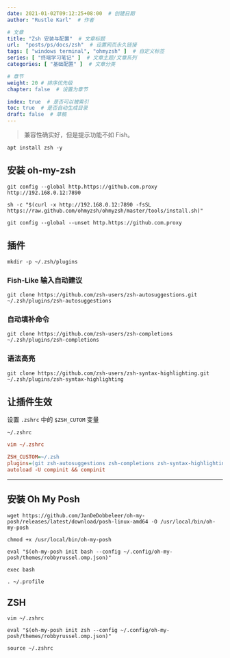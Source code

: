 ```yaml
---
date: 2021-01-02T09:12:25+08:00  # 创建日期
author: "Rustle Karl"  # 作者

# 文章
title: "Zsh 安装与配置"  # 文章标题
url:  "posts/ps/docs/zsh"  # 设置网页永久链接
tags: [ "windows terminal", "ohmyzsh" ]  # 自定义标签
series: [ "终端学习笔记" ]  # 文章主题/文章系列
categories: [ "基础配置" ]  # 文章分类

# 章节
weight: 20 # 排序优先级
chapter: false  # 设置为章节

index: true  # 是否可以被索引
toc: true  # 是否自动生成目录
draft: false  # 草稿
---
```


> 兼容性确实好，但是提示功能不如 Fish。

```shell
apt install zsh -y
```

## 安装 oh-my-zsh

```shell
git config --global http.https://github.com.proxy http://192.168.0.12:7890

sh -c "$(curl -x http://192.168.0.12:7890 -fsSL https://raw.github.com/ohmyzsh/ohmyzsh/master/tools/install.sh)"

git config --global --unset http.https://github.com.proxy
```

## 插件

```shell
mkdir -p ~/.zsh/plugins
```

### Fish-Like 输入自动建议

```shell
git clone https://github.com/zsh-users/zsh-autosuggestions.git ~/.zsh/plugins/zsh-autosuggestions
```

### 自动填补命令

```shell
git clone https://github.com/zsh-users/zsh-completions ~/.zsh/plugins/zsh-completions
```

### 语法高亮

```shell
git clone https://github.com/zsh-users/zsh-syntax-highlighting.git ~/.zsh/plugins/zsh-syntax-highlighting
```

## 让插件生效

设置 `.zshrc` 中的 `$ZSH_CUTOM` 变量

`~/.zshrc`


```ini
vim ~/.zshrc
```

```ini
ZSH_CUSTOM=~/.zsh
plugins=(git zsh-autosuggestions zsh-completions zsh-syntax-highlighting)
autoload -U compinit && compinit
```

------------------------------------------------------------------------------------------------

## 安装 Oh My Posh

```shell
wget https://github.com/JanDeDobbeleer/oh-my-posh/releases/latest/download/posh-linux-amd64 -O /usr/local/bin/oh-my-posh

chmod +x /usr/local/bin/oh-my-posh
```

```shell
eval "$(oh-my-posh init bash --config ~/.config/oh-my-posh/themes/robbyrussel.omp.json)"

exec bash

. ~/.profile
```

## ZSH

```shell
vim ~/.zshrc

eval "$(oh-my-posh init zsh --config ~/.config/oh-my-posh/themes/robbyrussel.omp.json)"

source ~/.zshrc
```
